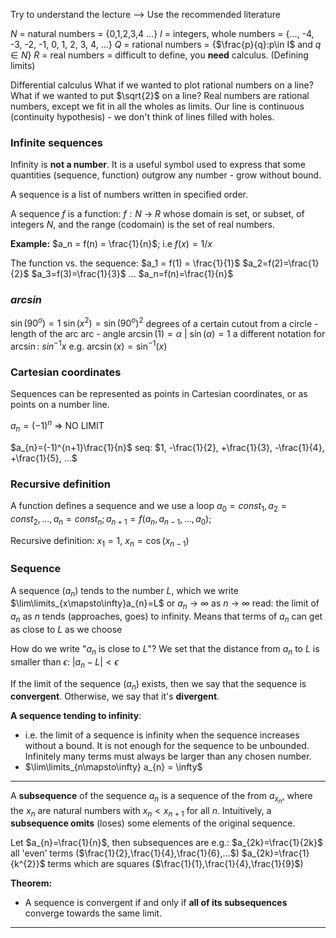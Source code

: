 Try to understand the lecture --> Use the recommended literature

$N$ = natural numbers = {0,1,2,3,4 ...}
$I$ = integers, whole numbers = {..., -4, -3, -2, -1, 0, 1, 2, 3, 4, ...}
$Q$ = rational numbers = {$\frac{p}{q}:p\in I$ and $q \in N$}
$R$ = real numbers = difficult to define, you **need** calculus. (Defining limits)

Differential calculus
What if we wanted to plot rational numbers on a line?
What if we wanted to put $\sqrt{2}$ on a line?
Real numbers are rational numbers, except we fit in all the wholes as limits.
Our line is continuous (continuity hypothesis) - we don't think of lines filled with holes.

### Infinite sequences
Infinity is **not a number**. It is a useful symbol used to express that some quantities (sequence, function) outgrow any number - grow without bound.

A sequence is a list of numbers written in specified order.

A sequence $f$ is a function:
$f:N$ -> $R$
whose domain is set, or subset, of integers $N$, and the range (codomain) is the set of real numbers.

**Example:**
$a_n = f(n) = \frac{1}{n}$;  i.e $f(x)=1/x$

The function vs. the sequence:
$a_1 = f(1) = \frac{1}{1}$
$a_2=f(2)=\frac{1}{2}$
$a_3=f(3)=\frac{1}{3}$
...
$a_n=f(n)=\frac{1}{n}$

### $arc sin$
$\sin(90^o)=1$ 
$\sin(x^2)=\sin(90^o)^2$ 
degrees of a certain cutout from a circle - length of the arc
arc - angle
$\arcsin(1)=\alpha$ | $\sin(\alpha)=1$
a different notation for $\arcsin$: $sin^{-1}x$
e.g. $\arcsin(x)=\sin^{-1}(x)$ 

### Cartesian coordinates
Sequences can be represented as points in Cartesian coordinates, or as points on a number line.

$a_{n}=(-1)^{n}$  => NO LIMIT



$a_{n}=(-1)^{n+1}\frac{1}{n}$
seq: $1, -\frac{1}{2}, +\frac{1}{3}, -\frac{1}{4}, +\frac{1}{5}, ...$

### Recursive definition
A function defines a sequence and we use a loop
$a_0=const_1, a_2=const_2, ..., a_n=const_n; a_{n+1}=f(a_n,a_{n-1}, ..., a_0);$ 

Recursive definition: $x_{1}=1$, $x_{n}=\cos(x_{n-1})$ 

### Sequence
A sequence ($a_{n}$) tends to the number $L$, which we write
$\lim\limits_{x\mapsto\infty}a_{n}=L$  or  $a_{n}$ -> $\infty$  as  $n$ -> $\infty$
read: the limit of $a_{n}$ as $n$ tends (approaches, goes) to infinity.
Means that terms of $a_{n}$ can get as close to $L$ as we choose

How do we write "$a_{n}$ is close to $L$"?
We set that the distance from $a_{n}$ to $L$ is smaller than $\epsilon$:
$\vert a_{n}-L\vert \lt \epsilon$ 

If the limit of the sequence ($a_{n}$) exists, then we say that the sequence is **convergent**. Otherwise, we say that it's **divergent**.

**A sequence tending to infinity**:
+ i.e. the limit of a sequence is infinity when the sequence increases without a bound. It is not enough for the sequence to be unbounded. Infinitely many terms must always be larger than any chosen number.
+ $\lim\limits_{n\mapsto\infty} a_{n} = \infty$
---
A **subsequence** of the sequence $a_{n}$ is a sequence of the from $a_{x_{n}}$, where the $x_{n}$ are natural numbers with $x_{n} \lt x_{n+1}$ for all $n$.
Intuitively, a **subsequence omits** (loses) some elements of the original sequence.

Let $a_{n}=\frac{1}{n}$, then subsequences are e.g.:
$a_{2k}=\frac{1}{2k}$ all 'even' terms ($\frac{1}{2},\frac{1}{4},\frac{1}{6},...$)
$a_{2k}=\frac{1}{k^{2}}$ terms which are squares ($\frac{1}{1},\frac{1}{4},\frac{1}{9}$)

**Theorem:**
+ A sequence is convergent if and only if **all of its subsequences** converge towards the same limit.
---
